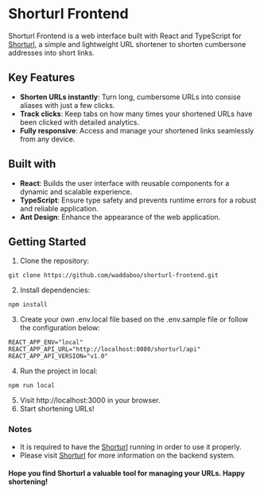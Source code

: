 # Shorturl Frontend

Shorturl Frontend is a web interface built with React and TypeScript for [Shorturl](https://github.com/waddaboo/shorturl), a simple and lightweight URL shortener to shorten cumbersone addresses into short links.

## Key Features

- **Shorten URLs instantly**: Turn long, cumbersome URLs into consise aliases with just a few clicks.
- **Track clicks**: Keep tabs on how many times your shortened URLs have been clicked with detailed analytics.
- **Fully responsive**: Access and manage your shortened links seamlessly from any device.

## Built with

- **React**: Builds the user interface with reusable components for a dynamic and scalable experience.
- **TypeScript**: Ensure type safety and prevents runtime errors for a robust and reliable application.
- **Ant Design**: Enhance the appearance of the web application.

## Getting Started

1. Clone the repository:

```
git clone https://github.com/waddaboo/shorturl-frontend.git
```

2. Install dependencies:

```
npm install
```

3. Create your own .env.local file based on the .env.sample file or follow the configuration below:

```
REACT_APP_ENV="local"
REACT_APP_API_URL="http://localhost:8080/shorturl/api"
REACT_APP_API_VERSION="v1.0"

```

4. Run the project in local:

```
npm run local
```

5. Visit http://localhost:3000 in your browser.
6. Start shortening URLs!

### Notes

- It is required to have the [Shorturl](https://github.com/waddaboo/shorturl) running in order to use it properly.
- Please visit [Shorturl](https://github.com/waddaboo/shorturl) for more information on the backend system.

#### Hope you find Shorturl a valuable tool for managing your URLs. Happy shortening!
